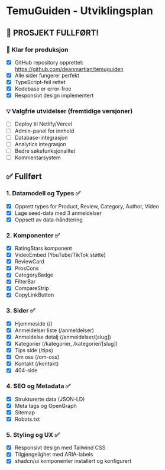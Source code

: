 # TemuGuiden - Utviklingsplan

## 🎉 PROSJEKT FULLFØRT!

### 🚀 Klar for produksjon
- [x] GitHub repository opprettet: https://github.com/deanmartian/temuguiden
- [x] Alle sider fungerer perfekt
- [x] TypeScript-feil rettet
- [x] Kodebase er error-free
- [x] Responsivt design implementert

### 💡 Valgfrie utvidelser (fremtidige versjoner)
- [ ] Deploy til Netlify/Vercel
- [ ] Admin-panel for innhold
- [ ] Database-integrasjon
- [ ] Analytics integrasjon
- [ ] Bedre søkefunksjonalitet
- [ ] Kommentarsystem

## ✅ Fullført

### 1. Datamodell og Types ✅
- [x] Opprett types for Product, Review, Category, Author, Video
- [x] Lage seed-data med 3 anmeldelser
- [x] Oppsett av data-håndtering

### 2. Komponenter ✅
- [x] RatingStars komponent
- [x] VideoEmbed (YouTube/TikTok støtte)
- [x] ReviewCard
- [x] ProsCons
- [x] CategoryBadge
- [x] FilterBar
- [x] CompareStrip
- [x] CopyLinkButton

### 3. Sider ✅
- [x] Hjemmeside (/)
- [x] Anmeldelser liste (/anmeldelser)
- [x] Anmeldelse detalj (/anmeldelser/[slug])
- [x] Kategorier (/kategorier, /kategorier/[slug])
- [x] Tips side (/tips)
- [x] Om oss (/om-oss)
- [x] Kontakt (/kontakt)
- [x] 404-side

### 4. SEO og Metadata ✅
- [x] Strukturerte data (JSON-LD)
- [x] Meta tags og OpenGraph
- [x] Sitemap
- [x] Robots.txt

### 5. Styling og UX ✅
- [x] Responsivt design med Tailwind CSS
- [x] Tilgjengelighet med ARIA-labels
- [x] shadcn/ui komponenter installert og konfigurert
